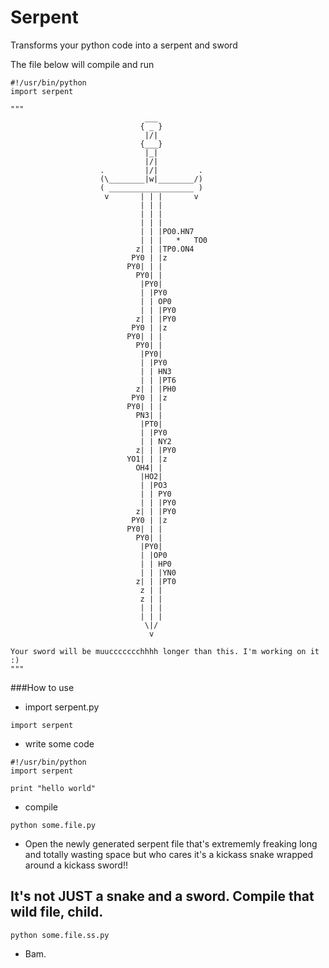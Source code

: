 Serpent
=======
Transforms your python code into a serpent and sword

The file below will compile and run

```
#!/usr/bin/python
import serpent

"""
                              ___
                             { _ }
                              |/|
                             {___}
                              |_|
                              |/|
                    .         |/|         .
                    (\________|w|________/)
                    ( ___________________ )
                     v       | | |       v
                             | | |
                             | | |
                             | | |
                             | | |PO0.HN7
                             | | |   *   TO0
                            z| | |TP0.ON4
                           PY0 | |z
                          PY0| | |
                            PY0| |
                             |PY0|
                             | |PY0
                             | | OP0
                             | | |PY0
                            z| | |PY0
                           PY0 | |z
                          PY0| | |
                            PY0| |
                             |PY0|
                             | |PY0
                             | | HN3
                             | | |PT6
                            z| | |PH0
                           PY0 | |z
                          PY0| | |
                            PN3| |
                             |PT0|
                             | |PY0
                             | | NY2
                            z| | |PY0
                          YO1| | |z
                            OH4| |
                             |HO2|
                             | |PO3
                             | | PY0
                             | | |PY0
                            z| | |PY0
                           PY0 | |z
                          PY0| | |
                            PY0| |
                             |PY0|
                             | |OP0
                             | | HP0
                             | | |YN0
                            z| | |PT0
                             z | |
                             z | |
                             | | |
                             | | |
                              \|/
                               v
                               
Your sword will be muuccccccchhhh longer than this. I'm working on it :)                               
"""
```

###How to use

- import serpent.py 

```
import serpent
```

- write some code

```
#!/usr/bin/python
import serpent

print "hello world"
```

- compile

```
python some.file.py
```

- Open the newly generated serpent file that's extrememly freaking long and totally wasting space but who cares it's a kickass
  snake wrapped around a kickass sword!!

## It's not JUST a snake and a sword. Compile that wild file, child.

```
python some.file.ss.py
```

- Bam. 
